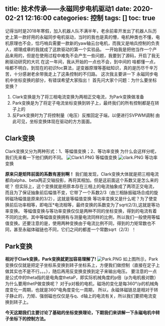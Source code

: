 title: 技术传承——永磁同步电机驱动1
date: 2020-02-21 12:16:00
categories: 控制
tags: []
toc: true
---
记得当时是2018年寒假，加入机器人队不满半年，老余前辈开发出了机器人队历史上第一款好用的永磁同步电机驱动，当时的我也是真的懵，电机种类也不懂，电机原理也不会，恰巧哨兵需要一款新的yaw轴云台电机，而我又是哨兵控制的负责人，顺理成章的我就成了这款驱动的第一个实验品。
一开始我是把他当作一个产品来用的，但是在使用过程中难免不会产生一些问题，我要到了源码，开启了我无刷驱动研究的大坑
在这一年间，我从开始的一点也不会，到中间的 啥都懂一点，啥都不明白，到现在的初识foc算法，逆变器原理等基础知识，真的是历尽千辛万苦，十分感谢老余带我走上了这条控制的不归路。
这次我主要讲一下 永磁同步电机中坐标变换的部分，有错误希望大家指出！
首先问大家个问题：为什么要坐标变换？
 1. Clark变换是为了将三相电流变换为两相正交电流，为Park变换做准备
 2. Park变换是为了将定子电流坐标变换到转子上，最终我们的所有控制都是在转子上的
 3. 反Park变换时为了将控制量（电压）反推回定子端，以便进行SVPWM调制
由此可见，坐标变换体现在驱动的方方面面。
## Clark变换 ##
Clark变换又分为两种形式：1、等幅值变换；2、等功率变换
为什么会这样分呢，我们先来看一下他们俩的不同。
![Clark1.PNG][1]
等幅值变换
![clark.PNG][2]
等功率变换

**原来只是矩阵前面的系数有差别啊！**
我们能发现，Clark变换大体就是把三相电流都向alpha、beta两正交轴投影，再将其相加。但是这前面这个系数又是怎么来的呢？
但实际上，这个变换就是把原本存在三相上的电流抽象成了两项正交电流，而且为了保证抽象前后幅值不变，它带了一个系数2/3（由三相脉振磁场合成的旋转磁场幅值是原来的3/2），这就是等幅值变换
等功率变换又是什么呢？为了使变换前后功率相等，即电压*电流相等，最终变换的系数变为了sqrt(2/3),这就是等功率变换。
等幅值变换与等功率变换仅仅是两种不同的坐标变换，得到的电流有着不同的比例，其中等幅值变换拥有与测量电流同样的比例，所以我们一般使用等幅值变换。还要注意的是，使用两种变换由于电流比例不同，得到的力矩常数也不同，甚至永磁体磁链也不同，它们之间的都差一个常数sqrt（2/3）！
## Park变换 ##
**相对于Clark变换，Park变换就更加容易理解了!**
![Park.PNG][3]
如上图所示，Park变换仅仅就是把定子坐标系变换到转子坐标系上，方便我们做控制（直接在定子上做其实也不是不行。。。），随后再用反变换变换到定子来输出电压。
要注意的一点是公式中的theta指的是电角度thetaP，即实际机械角度的p倍（p为电机极对数）
为什么要用thetP做变换呢？
对于p对极的电机，磁场的变化是每360°/p的机械角度变化一周期，也就是360°电角度变化一周期，
所以，永磁体磁链总是相对于转子静止的，力矩、强弱磁也仅仅是与q、d轴上的电流有关，所以我们要把电流变换到转子上。

**今天这期我们主要讨论了基础的坐标变换理论，下期我们来讲解一下永磁电机中转子坐标下的控制方法。**

  [1]: /old_images/2020/02/2324103181.png
  [2]: /old_images/2020/02/3086867647.png
  [3]: /old_images/2020/02/4018005133.png
